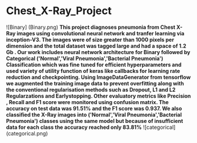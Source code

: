 # Chest_X-Ray_Project
![Binary] (Binary.png)
**This project diagnoses pneumonia from Chest X-Ray images using convolutional neural network and tranfer learning via inception-V3. The images were of size greater than 1000 pixels per dimension and the total dataset was tagged large and had a space of 1.2 Gb . Our work includes neural network architecture for Binary followed by Categorical ('Normal','Viral Pneumonia','Bacterial Pneumonia') Classification which was fine tuned for efficient hyperparameters and used variety of utility function of keras like callbacks for learning rate reduction and checkpointing. Using ImageDataGenerator from tensorflow we augmented the training image data to prevent overfitting along with the conventional regularisation methods such as Dropout, L1 and L2 Regularzations and Earlystopping. Other evaluatory metrics like Precision , Recall and F1 score were monitored using confusion matrix. The accuracy on test data was 91.51% and the F1 score was 0.937.
We also classified the X-Ray images into  ('Normal','Viral Pneumonia','Bacterial Pneumonia') classes using the same model but because of insufficient data for each class the accuracy reached only 83.81%** 
![categorical] (categorical.png)
